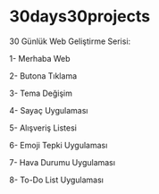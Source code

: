 # 30days30projects
30 Günlük Web Geliştirme Serisi:

1- Merhaba Web

2- Butona Tıklama

3- Tema Değişim

4- Sayaç Uygulaması

5- Alışveriş Listesi

6- Emoji Tepki Uygulaması

7- Hava Durumu Uygulaması

8- To-Do List Uygulaması

